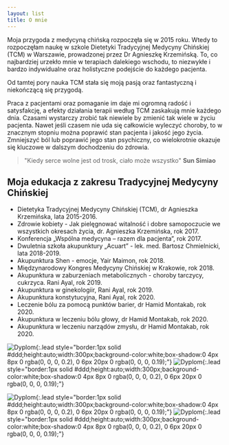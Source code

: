 ```yaml
---
layout: list
title: O mnie
---
```


<!--author-->

Moja przygoda z medycyną chińską rozpoczęła się w 2015 roku. Wtedy to rozpoczęłam naukę w szkole Dietetyki Tradycyjnej Medycyny Chińskiej (TCM) w Warszawie, prowadzonej przez Dr Agnieszkę Krzemińską. To, co najbardziej urzekło mnie w terapiach dalekiego wschodu, to niezwykłe i bardzo indywidualne oraz holistyczne podejście do każdego pacjenta. 

Od tamtej pory nauka TCM stała się moją pasją oraz fantastyczną i niekończącą się przygodą. 

Praca z pacjentami oraz pomaganie im daje mi ogromną radość i satysfakcję, a efekty działania terapii według TCM zaskakują mnie każdego dnia. Czasami wystarczy zrobić tak niewiele by zmienić tak wiele w życiu pacjenta. Nawet jeśli czasem nie uda się całkowicie wyleczyć choroby, to w znacznym stopniu można poprawić stan pacjenta i jakość jego życia. Zmniejszyć ból lub poprawić jego stan psychiczny, co wielokrotnie okazuje się kluczowe w dalszym dochodzeniu do zdrowia.

> "Kiedy serce wolne jest od trosk, ciało może wszystko" **Sun Simiao**

## Moja edukacja z zakresu Tradycyjnej Medycyny Chińskiej

- Dietetyka Tradycyjnej Medycyny Chińskiej (TCM), dr Agnieszka Krzemińska, lata 2015-2016.
- Zdrowie kobiety - Jak pielęgnować witalność i dobre samopoczucie we wszystkich okresach życia, dr. Agnieszka Krzemińska, rok 2017.
- Konferencja „Wspólna medycyna – razem dla pacjenta”, rok 2017.
- Dwuletnia szkoła akupunktury „Acuart” - lek. med. Bartosz Chmielnicki, lata 2018-2019.
- Akupunktura Shen - emocje, Yair Maimon, rok 2018.
- Międzynarodowy Kongres Medycyny Chińskiej w Krakowie, rok 2018.
- Akupunktura w zaburzeniach metabolicznych - choroby tarczycy, cukrzyca. Rani Ayal, rok 2019.
- Akupunktura w ginekologiir, Rani Ayal, rok 2019.
- Akupunktura konstytucyjna, Rani Ayal, rok 2020.
- Leczenie bólu za pomocą punktów barier, dr Hamid Montakab, rok 2020.
- Akupunktura w leczeniu bólu głowy, dr Hamid Montakab, rok 2020.
- Akupunktura w leczeniu narządów zmysłu, dr Hamid Montakab, rok 2020.

![Dyplom](/assets/img/dyplom-acuart.jpg){:.lead style="border:1px solid #ddd;height:auto;width:300px;background-color:white;box-shadow:0 4px 8px 0 rgba(0, 0, 0, 0.2), 0 6px 20px 0 rgba(0, 0, 0, 0.19);"}
![Dyplom](/assets/img/dyplom-dietetyka-tcm.jpg){:.lead style="border:1px solid #ddd;height:auto;width:300px;background-color:white;box-shadow:0 4px 8px 0 rgba(0, 0, 0, 0.2), 0 6px 20px 0 rgba(0, 0, 0, 0.19);"}


![Dyplom](/assets/img/dyplom-tcm-congress.jpg){:.lead style="border:1px solid #ddd;height:auto;width:300px;background-color:white;box-shadow:0 4px 8px 0 rgba(0, 0, 0, 0.2), 0 6px 20px 0 rgba(0, 0, 0, 0.19);"}
![Dyplom](/assets/img/dyplom-zdrowie-kobiety.jpg){:.lead style="border:1px solid #ddd;height:auto;width:300px;background-color:white;box-shadow:0 4px 8px 0 rgba(0, 0, 0, 0.2), 0 6px 20px 0 rgba(0, 0, 0, 0.19);"}
